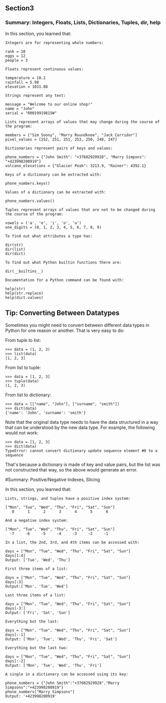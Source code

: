 
## Section3
### Summary: Integers, Floats, Lists, Dictionaries, Tuples, dir, help

In this section, you learned that:

    Integers are for representing whole numbers:

    rank = 10
    eggs = 12
    people = 3

    Floats represent continuous values:

    temperature = 10.2
    rainfall = 5.98
    elevation = 1031.88

    Strings represent any text:

    message = "Welcome to our online shop!"
    name = "John"
    serial = "R001991981SW"

    Lists represent arrays of values that may change during the course of the program:

    members = ["Sim Soony", "Marry Roundknee", "Jack Corridor"]
    pixel_values = [252, 251, 251, 253, 250, 248, 247]

    Dictionaries represent pairs of keys and values:

    phone_numbers = {"John Smith": "+37682929928", "Marry Simpons": "+423998200919"}
    volcano_elevations = {"Glacier Peak": 3213.9, "Rainer": 4392.1}

    Keys of a dictionary can be extracted with:

    phone_numbers.keys()

    Values of a dictionary can be extracted with:

    phone_numbers.values()

    Tuples represent arrays of values that are not to be changed during the course of the program:

    vowels = ('a', 'e', 'i', 'o', 'u')
    one_digits = (0, 1, 2, 3, 4, 5, 6, 7, 8, 9)

    To find out what attributes a type has:

    dir(str)
    dir(list)
    dir(dict)

    To find out what Python builtin functions there are:

    dir(__builtins__)

    Documentation for a Python command can be found with:

    help(str)
    help(str.replace)
    help(dict.values)


## Tip: Converting Between Datatypes

Sometimes you might need to convert between different data types in Python for one reason or another. That is very easy to do:

From tuple to list:

    >>> data = (1, 2, 3)
    >>> list(data)
    [1, 2, 3]

From list to tuple:

    >>> data = [1, 2, 3]
    >>> tuple(data)
    (1, 2, 3)

From list to dictionary:

    >>> data = [["name", "John"], ["surname", "smith"]]
    >>> dict(data)
    {'name': 'John', 'surname': 'smith'}

Note that the original data type needs to have the data structured in a way that can be understood by the new data type. For example, the following would not work:

    >>> data = [1, 2, 3]
    >>> dict(data)
    TypeError: cannot convert dictionary update sequence element #0 to a sequence

That's because a dictionary is made of key and value pairs, but the list was not constructed that way, so the above would generate an error.

#Summary: Positive/Negative Indexes, Slicing

In this section, you learned that:

    Lists, strings, and tuples have a positive index system:

    ["Mon", "Tue", "Wed", "Thu", "Fri", "Sat", "Sun"]
       0      1      2      3      4      5      6

    And a negative index system:

    ["Mon", "Tue", "Wed", "Thu", "Fri", "Sat", "Sun"]
      -7     -6     -5     -4     -3     -2     -1

    In a list, the 2nd, 3rd, and 4th items can be accessed with:

    days = ["Mon", "Tue", "Wed", "Thu", "Fri", "Sat", "Sun"]
    days[1:4]
    Output: ['Tue', 'Wed', 'Thu']

    First three items of a list:

    days = ["Mon", "Tue", "Wed", "Thu", "Fri", "Sat", "Sun"]
    days[:3]
    Output:['Mon', 'Tue', 'Wed']

    Last three items of a list:

    days = ["Mon", "Tue", "Wed", "Thu", "Fri", "Sat", "Sun"]
    days[-3:]
    Output: ['Fri', 'Sat', 'Sun']

    Everything but the last:

    days = ["Mon", "Tue", "Wed", "Thu", "Fri", "Sat", "Sun"]
    days[:-1]
    Output: ['Mon', 'Tue', 'Wed', 'Thu', 'Fri', 'Sat']

    Everything but the last two:

    days = ["Mon", "Tue", "Wed", "Thu", "Fri", "Sat", "Sun"]
    days[:-2]
    Output: ['Mon', 'Tue', 'Wed', 'Thu', 'Fri']

    A single in a dictionary can be accessed using its key:

    phone_numbers = {"John Smith":"+37682929928","Marry Simpsons":"+423998200919"}
    phone_numbers["Marry Simpsons"]
    Output: '+423998200919'